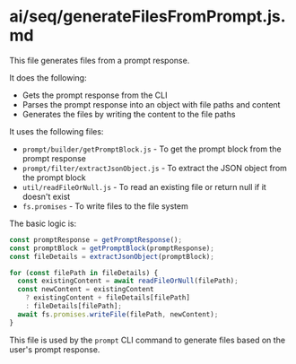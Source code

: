 # ai/seq/generateFilesFromPrompt.js.md

This file generates files from a prompt response.

It does the following:

- Gets the prompt response from the CLI
- Parses the prompt response into an object with file paths and content
- Generates the files by writing the content to the file paths

It uses the following files:

- `prompt/builder/getPromptBlock.js` - To get the prompt block from the prompt response
- `prompt/filter/extractJsonObject.js` - To extract the JSON object from the prompt block
- `util/readFileOrNull.js` - To read an existing file or return null if it doesn't exist
- `fs.promises` - To write files to the file system

The basic logic is:

```js
const promptResponse = getPromptResponse();
const promptBlock = getPromptBlock(promptResponse);
const fileDetails = extractJsonObject(promptBlock);

for (const filePath in fileDetails) {
  const existingContent = await readFileOrNull(filePath);
  const newContent = existingContent 
    ? existingContent + fileDetails[filePath] 
    : fileDetails[filePath];
  await fs.promises.writeFile(filePath, newContent);
}
```

This file is used by the `prompt` CLI command to generate files based on the user's prompt response.